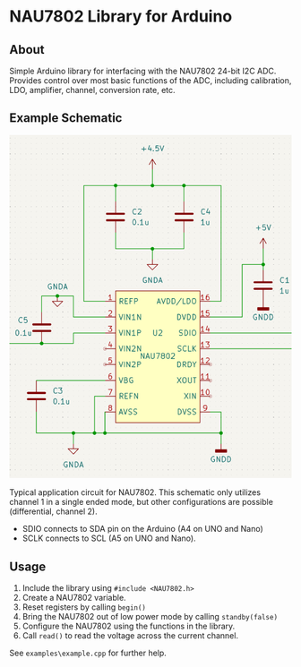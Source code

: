 
# NAU7802 Library for Arduino

## About

Simple Arduino library for interfacing with the NAU7802 24-bit I2C ADC. Provides control over most basic functions of the ADC, including calibration, LDO, amplifier, channel, conversion rate, etc.

## Example Schematic

![Example Schematic](https://raw.githubusercontent.com/nathab32/NAU7802-Library/refs/heads/main/images/NAU7802_Schematic.png)

Typical application circuit for NAU7802. This schematic only utilizes channel 1 in a single ended mode, but other configurations are possible (differential, channel 2).

- SDIO connects to SDA pin on the Arduino (A4 on UNO and Nano)
- SCLK connects to SCL (A5 on UNO and Nano).

## Usage

1. Include the library using `#include <NAU7802.h>`
2. Create a NAU7802 variable.
3. Reset registers by calling `begin()`
4. Bring the NAU7802 out of low power mode by calling `standby(false)`
5. Configure the NAU7802 using the functions in the library.
6. Call `read()` to read the voltage across the current channel.

See `examples\example.cpp` for further help.
